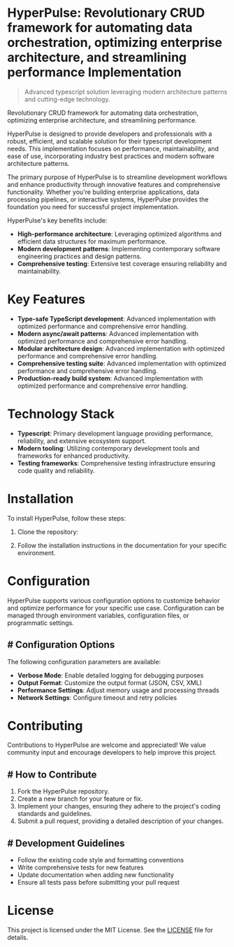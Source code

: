 <!-- fallback_HyperPulse_20250727063533_94317 -->

# HyperPulse: Revolutionary CRUD framework for automating data orchestration, optimizing enterprise architecture, and streamlining performance Implementation
> Advanced typescript solution leveraging modern architecture patterns and cutting-edge technology.

Revolutionary CRUD framework for automating data orchestration, optimizing enterprise architecture, and streamlining performance.

HyperPulse is designed to provide developers and professionals with a robust, efficient, and scalable solution for their typescript development needs. This implementation focuses on performance, maintainability, and ease of use, incorporating industry best practices and modern software architecture patterns.

The primary purpose of HyperPulse is to streamline development workflows and enhance productivity through innovative features and comprehensive functionality. Whether you're building enterprise applications, data processing pipelines, or interactive systems, HyperPulse provides the foundation you need for successful project implementation.

HyperPulse's key benefits include:

* **High-performance architecture**: Leveraging optimized algorithms and efficient data structures for maximum performance.
* **Modern development patterns**: Implementing contemporary software engineering practices and design patterns.
* **Comprehensive testing**: Extensive test coverage ensuring reliability and maintainability.

# Key Features

* **Type-safe TypeScript development**: Advanced implementation with optimized performance and comprehensive error handling.
* **Modern async/await patterns**: Advanced implementation with optimized performance and comprehensive error handling.
* **Modular architecture design**: Advanced implementation with optimized performance and comprehensive error handling.
* **Comprehensive testing suite**: Advanced implementation with optimized performance and comprehensive error handling.
* **Production-ready build system**: Advanced implementation with optimized performance and comprehensive error handling.

# Technology Stack

* **Typescript**: Primary development language providing performance, reliability, and extensive ecosystem support.
* **Modern tooling**: Utilizing contemporary development tools and frameworks for enhanced productivity.
* **Testing frameworks**: Comprehensive testing infrastructure ensuring code quality and reliability.

# Installation

To install HyperPulse, follow these steps:

1. Clone the repository:


2. Follow the installation instructions in the documentation for your specific environment.

# Configuration

HyperPulse supports various configuration options to customize behavior and optimize performance for your specific use case. Configuration can be managed through environment variables, configuration files, or programmatic settings.

## # Configuration Options

The following configuration parameters are available:

* **Verbose Mode**: Enable detailed logging for debugging purposes
* **Output Format**: Customize the output format (JSON, CSV, XML)
* **Performance Settings**: Adjust memory usage and processing threads
* **Network Settings**: Configure timeout and retry policies

# Contributing

Contributions to HyperPulse are welcome and appreciated! We value community input and encourage developers to help improve this project.

## # How to Contribute

1. Fork the HyperPulse repository.
2. Create a new branch for your feature or fix.
3. Implement your changes, ensuring they adhere to the project's coding standards and guidelines.
4. Submit a pull request, providing a detailed description of your changes.

## # Development Guidelines

* Follow the existing code style and formatting conventions
* Write comprehensive tests for new features
* Update documentation when adding new functionality
* Ensure all tests pass before submitting your pull request

# License

This project is licensed under the MIT License. See the [LICENSE](https://github.com/marcmotta/HyperPulse/blob/main/LICENSE) file for details.
